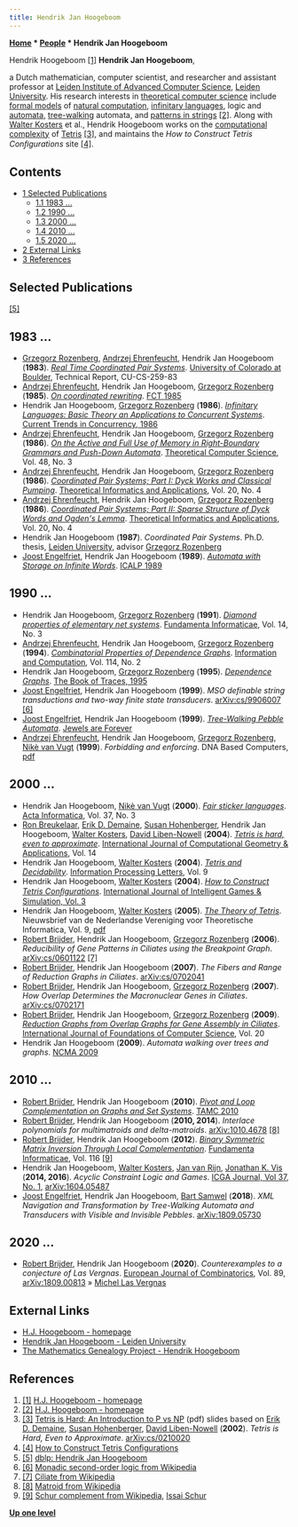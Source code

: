 ```yaml
---
title: Hendrik Jan Hoogeboom
---
```

**[Home](Home "Home") * [People](People "People") * Hendrik Jan Hoogeboom**

[](http://liacs.leidenuniv.nl/~hoogeboomhj/) Hendrik Hoogeboom <a id="cite-note-1" href="#cite-ref-1">[1]</a>
**Hendrik Jan Hoogeboom**,

a Dutch mathematician, computer scientist, and researcher and assistant professor at [Leiden Institute of Advanced Computer Science](Leiden_University#LIACS "Leiden University"), [Leiden University](Leiden_University "Leiden University").
His research interests in [theoretical computer science](https://en.wikipedia.org/wiki/Theoretical_computer_science) include [formal models](https://en.wikipedia.org/wiki/Formal_language) of [natural computation](https://en.wikipedia.org/wiki/Natural_computing), [infinitary languages](https://en.wikipedia.org/wiki/Infinitary_logic), logic and [automata](https://en.wikipedia.org/wiki/Automata_theory), [tree-walking](https://en.wikipedia.org/wiki/Singulation#Tree_walking) automata, and [patterns in strings](https://en.wikipedia.org/wiki/Pattern_matching) <a id="cite-note-2" href="#cite-ref-2">[2]</a>. Along with [Walter Kosters](Walter_Kosters "Walter Kosters") et al., Hendrik Hoogeboom works on the [computational complexity](https://en.wikipedia.org/wiki/Computational_complexity_theory) of [Tetris](https://en.wikipedia.org/wiki/Tetris) <a id="cite-note-3" href="#cite-ref-3">[3]</a>, and maintains the *How to Construct Tetris Conﬁgurations* site <a id="cite-note-4" href="#cite-ref-4">[4]</a>.

## Contents

- [1 Selected Publications](#selected-publications)
  - [1.1 1983 ...](#1983-...)
  - [1.2 1990 ...](#1990-...)
  - [1.3 2000 ...](#2000-...)
  - [1.4 2010 ...](#2010-...)
  - [1.5 2020 ...](#2020-...)
- [2 External Links](#external-links)
- [3 References](#references)

## Selected Publications

<a id="cite-note-5" href="#cite-ref-5">[5]</a>

## 1983 ...

- [Grzegorz Rozenberg](Mathematician#GRozenberg "Mathematician"), [Andrzej Ehrenfeucht](Mathematician#AEhrenfeucht "Mathematician"), Hendrik Jan Hoogeboom (**1983**). *[Real Time Coordinated Pair Systems](https://scholar.colorado.edu/concern/reports/kh04dq44n)*. [University of Colorado at Boulder](https://en.wikipedia.org/wiki/University_of_Colorado_Boulder), Technical Report, CU-CS-259-83
- [Andrzej Ehrenfeucht](Mathematician#AEhrenfeucht "Mathematician"), Hendrik Jan Hoogeboom, [Grzegorz Rozenberg](Mathematician#GRozenberg "Mathematician") (**1985**). *[On coordinated rewriting](https://link.springer.com/chapter/10.1007/BFb0028796)*. [FCT 1985](https://dblp.org/db/conf/fct/fct1985.html#EhrenfeuchtHR85)
- Hendrik Jan Hoogeboom, [Grzegorz Rozenberg](Mathematician#GRozenberg "Mathematician") (**1986**). *[Infinitary Languages: Basic Theory an Applications to Concurrent Systems](https://link.springer.com/chapter/10.1007/BFb0027043)*. [Current Trends in Concurrency, 1986](https://dblp.org/db/books/collections/Trends86.html#HoogeboomR86)
- [Andrzej Ehrenfeucht](Mathematician#AEhrenfeucht "Mathematician"), Hendrik Jan Hoogeboom, [Grzegorz Rozenberg](Mathematician#GRozenberg "Mathematician") (**1986**). *[On the Active and Full Use of Memory in Right-Boundary Grammars and Push-Down Automata](https://www.sciencedirect.com/science/article/pii/0304397586900952)*. [Theoretical Computer Science](<https://en.wikipedia.org/wiki/Theoretical_Computer_Science_(journal)>), Vol. 48, No. 3
- [Andrzej Ehrenfeucht](Mathematician#AEhrenfeucht "Mathematician"), Hendrik Jan Hoogeboom, [Grzegorz Rozenberg](Mathematician#GRozenberg "Mathematician") (**1986**). *[Coordinated Pair Systems; Part I: Dyck Works and Classical Pumping](http://www.numdam.org/item/ITA_1986__20_4_405_0/)*. [Theoretical Informatics and Applications](https://fr.wikipedia.org/wiki/RAIRO_Informatique_th%C3%A9orique_et_applications), Vol. 20, No. 4
- [Andrzej Ehrenfeucht](Mathematician#AEhrenfeucht "Mathematician"), Hendrik Jan Hoogeboom, [Grzegorz Rozenberg](Mathematician#GRozenberg "Mathematician") (**1986**). *[Coordinated Pair Systems; Part II: Sparse Structure of Dyck Words and Ogden's Lemma](http://www.numdam.org/item/ITA_1986__20_4_425_0/)*. [Theoretical Informatics and Applications](https://fr.wikipedia.org/wiki/RAIRO_Informatique_th%C3%A9orique_et_applications), Vol. 20, No. 4
- Hendrik Jan Hoogeboom (**1987**). *Coordinated Pair Systems*. Ph.D. thesis, [Leiden University](Leiden_University "Leiden University"), advisor [Grzegorz Rozenberg](Mathematician#GRozenberg "Mathematician")
- [Joost Engelfriet](Mathematician#JEngelfriet "Mathematician"), Hendrik Jan Hoogeboom (**1989**). *[Automata with Storage on Infinite Words](https://link.springer.com/chapter/10.1007/BFb0035767)*. [ICALP 1989](https://dblp.org/db/conf/icalp/icalp89.html#EngelfrietH89)

## 1990 ...

- Hendrik Jan Hoogeboom, [Grzegorz Rozenberg](Mathematician#GRozenberg "Mathematician") (**1991**). *[Diamond properties of elementary net systems](https://www.semanticscholar.org/paper/Diamond-properties-of-elementary-net-systems-Hoogeboom-Rozenberg/2ce69a0596f8ed278f570b7d3a79b9968796c0f2)*. [Fundamenta Informaticae](https://en.wikipedia.org/wiki/Fundamenta_Informaticae), Vol. 14, No. 3
- [Andrzej Ehrenfeucht](Mathematician#AEhrenfeucht "Mathematician"), Hendrik Jan Hoogeboom, [Grzegorz Rozenberg](Mathematician#GRozenberg "Mathematician") (**1994**). *[Combinatorial Properties of Dependence Graphs](https://openaccess.leidenuniv.nl/handle/1887/68041)*. [Information and Computation](https://en.wikipedia.org/wiki/Information_and_Computation), Vol. 114, No. 2
- Hendrik Jan Hoogeboom, [Grzegorz Rozenberg](Mathematician#GRozenberg "Mathematician") (**1995**). *[Dependence Graphs](https://www.worldscientific.com/doi/abs/10.1142/9789814261456_0002)*. [The Book of Traces, 1995](https://dblp.org/db/books/collections/DR1995.html#HoogeboomR95)
- [Joost Engelfriet](Mathematician#JEngelfriet "Mathematician"), Hendrik Jan Hoogeboom (**1999**). *MSO definable string transductions and two-way finite state transducers*. [arXiv:cs/9906007](https://arxiv.org/abs/cs/9906007) <a id="cite-note-6" href="#cite-ref-6">[6]</a>
- [Joost Engelfriet](Mathematician#JEngelfriet "Mathematician"), Hendrik Jan Hoogeboom (**1999**). *[Tree-Walking Pebble Automata](https://link.springer.com/chapter/10.1007/978-3-642-60207-8_7)*. [Jewels are Forever](https://link.springer.com/book/10.1007/978-3-642-60207-8)
- [Andrzej Ehrenfeucht](Mathematician#AEhrenfeucht "Mathematician"), Hendrik Jan Hoogeboom, [Grzegorz Rozenberg](Mathematician#GRozenberg "Mathematician"), [Nikè van Vugt](Mathematician#NvVugt "Mathematician") (**1999**). *Forbidding and enforcing*. DNA Based Computers, [pdf](http://liacs.leidenuniv.nl/~hoogeboomhj/journal/forbidding.pdf)

## 2000 ...

- Hendrik Jan Hoogeboom, [Nikè van Vugt](Mathematician#NvVugt "Mathematician") (**2000**). *[Fair sticker languages](https://link.springer.com/article/10.1007/PL00006050)*. [Acta Informatica](https://en.wikipedia.org/wiki/Acta_Informatica), Vol. 37, No. 3
- [Ron Breukelaar](https://dblp.org/pid/74/5120.html), [Erik D. Demaine](Erik_D._Demaine "Erik D. Demaine"), [Susan Hohenberger](Mathematician#SHohenberger "Mathematician"), Hendrik Jan Hoogeboom, [Walter Kosters](Walter_Kosters "Walter Kosters"), [David Liben-Nowell](Mathematician#DLibenNowell "Mathematician") (**2004**). *[Tetris is hard, even to approximate](https://www.worldscientific.com/doi/10.1142/S0218195904001354)*. [International Journal of Computational Geometry & Applications](https://en.wikipedia.org/wiki/International_Journal_of_Computational_Geometry_and_Applications), Vol. 14
- Hendrik Jan Hoogeboom, [Walter Kosters](Walter_Kosters "Walter Kosters") (**2004**). *[Tetris and Decidability](https://www.sciencedirect.com/science/article/abs/pii/S0020019003005404)*. [Information Processing Letters](https://en.wikipedia.org/wiki/Information_Processing_Letters), Vol. 9
- Hendrik Jan Hoogeboom, [Walter Kosters](Walter_Kosters "Walter Kosters") (**2004**). *[How to Construct Tetris Conﬁgurations](https://www.semanticscholar.org/paper/How-to-Construct-Tetris-Configurations-Hoogeboom-Kosters/315918c312e017fed44e38ce357caa9737bae160)*. [International Journal of Intelligent Games & Simulation, Vol. 3](https://dblp.org/db/journals/ijigs/ijigs3.html)
- Hendrik Jan Hoogeboom, [Walter Kosters](Walter_Kosters "Walter Kosters") (**2005**). *[The Theory of Tetris](https://www.semanticscholar.org/paper/The-Theory-of-Tetris-Hoogeboom-Kosters/a051de9a4878376693b2cb9fc54b16229789e511)*. Nieuwsbrief van de Nederlandse Vereniging voor Theoretische Informatica, Vol. 9, [pdf](http://liacs.leidenuniv.nl/~kosterswa/tetris/tot.pdf)
- [Robert Brijder](Mathematician#RBrijder "Mathematician"), Hendrik Jan Hoogeboom, [Grzegorz Rozenberg](Mathematician#GRozenberg "Mathematician") (**2006**). *Reducibility of Gene Patterns in Ciliates using the Breakpoint Graph*. [arXiv:cs/0601122](https://arxiv.org/abs/cs/0601122) <a id="cite-note-7" href="#cite-ref-7">[7]</a>
- [Robert Brijder](Mathematician#RBrijder "Mathematician"), Hendrik Jan Hoogeboom (**2007**). *The Fibers and Range of Reduction Graphs in Ciliates*. [arXiv:cs/0702041](https://arxiv.org/abs/cs/0702041)
- [Robert Brijder](Mathematician#RBrijder "Mathematician"), Hendrik Jan Hoogeboom, [Grzegorz Rozenberg](Mathematician#GRozenberg "Mathematician") (**2007**). *How Overlap Determines the Macronuclear Genes in Ciliates*. [arXiv:cs/0702171](https://arxiv.org/abs/cs/0702171)
- [Robert Brijder](Mathematician#RBrijder "Mathematician"), Hendrik Jan Hoogeboom, [Grzegorz Rozenberg](Mathematician#GRozenberg "Mathematician") (**2009**). *[Reduction Graphs from Overlap Graphs for Gene Assembly in Ciliates](https://www.worldscientific.com/doi/abs/10.1142/S0129054109006553)*. [International Journal of Foundations of Computer Science](https://en.wikipedia.org/wiki/International_Journal_of_Foundations_of_Computer_Science), Vol. 20
- Hendrik Jan Hoogeboom (**2009**). *Automata walking over trees and graphs*. [NCMA 2009](https://dblp.org/db/conf/ncma/ncma2009.html#Hoogeboom09)

## 2010 ...

- [Robert Brijder](Mathematician#RBrijder "Mathematician"), Hendrik Jan Hoogeboom (**2010**). *[Pivot and Loop Complementation on Graphs and Set Systems](https://link.springer.com/chapter/10.1007/978-3-642-13562-0_15)*. [TAMC 2010](https://dblp.org/db/conf/tamc/tamc2010.html#BrijderH10)
- [Robert Brijder](Mathematician#RBrijder "Mathematician"), Hendrik Jan Hoogeboom (**2010, 2014**). *Interlace polynomials for multimatroids and delta-matroids*. [arXiv:1010.4678](https://arxiv.org/abs/1010.4678) <a id="cite-note-8" href="#cite-ref-8">[8]</a>
- [Robert Brijder](Mathematician#RBrijder "Mathematician"), Hendrik Jan Hoogeboom (**2012**). *[Binary Symmetric Matrix Inversion Through Local Complementation](https://www.semanticscholar.org/paper/Binary-Symmetric-Matrix-Inversion-Through-Local-Brijder-Hoogeboom/09ef223c36ed4eb89de177ff4d75cb398627c541)*. [Fundamenta Informaticae](https://en.wikipedia.org/wiki/Fundamenta_Informaticae), Vol. 116 <a id="cite-note-9" href="#cite-ref-9">[9]</a>
- Hendrik Jan Hoogeboom, [Walter Kosters](Walter_Kosters "Walter Kosters"), [Jan van Rijn](Jan_van_Rijn "Jan van Rijn"), [Jonathan K. Vis](index.php?title=Jonathan_K._Vis&action=edit&redlink=1 "Jonathan K. Vis (page does not exist)") (**2014, 2016**). *Acyclic Constraint Logic and Games*. [ICGA Journal, Vol 37, No. 1](ICGA_Journal#37_1 "ICGA Journal"), [arXiv:1604.05487](https://arxiv.org/abs/1604.05487)
- [Joost Engelfriet](Mathematician#JEngelfriet "Mathematician"), Hendrik Jan Hoogeboom, [Bart Samwel](https://www.researchgate.net/profile/Bart_Samwel) (**2018**). *XML Navigation and Transformation by Tree-Walking Automata and Transducers with Visible and Invisible Pebbles*. [arXiv:1809.05730](https://arxiv.org/abs/1809.05730)

## 2020 ...

- [Robert Brijder](Mathematician#RBrijder "Mathematician"), Hendrik Jan Hoogeboom (**2020**). *Counterexamples to a conjecture of Las Vergnas*. [European Journal of Combinatorics](https://en.wikipedia.org/wiki/European_Journal_of_Combinatorics), Vol. 89, [arXiv:1809.00813](https://arxiv.org/abs/1809.00813) » [Michel Las Vergnas](Mathematician#MLasVergnas "Mathematician")

## External Links

- [H.J. Hoogeboom - homepage](http://liacs.leidenuniv.nl/~hoogeboomhj/)
- [Hendrik Jan Hoogeboom - Leiden University](https://www.universiteitleiden.nl/en/staffmembers/hendrik-jan-hoogeboom#tab-1)
- [The Mathematics Genealogy Project - Hendrik Hoogeboom](https://www.mathgenealogy.org/id.php?id=66026)

## References

1. <a id="cite-ref-1" href="#cite-note-1">[1]</a> [H.J. Hoogeboom - homepage](http://liacs.leidenuniv.nl/~hoogeboomhj/)
1. <a id="cite-ref-2" href="#cite-note-2">[2]</a> [H.J. Hoogeboom - homepage](http://liacs.leidenuniv.nl/~hoogeboomhj/)
1. <a id="cite-ref-3" href="#cite-note-3">[3]</a> [Tetris is Hard: An Introduction to P vs NP](https://www.cs.jhu.edu/~susan/600.363/tetris.pdf) (pdf) slides based on [Erik D. Demaine](Erik_D._Demaine "Erik D. Demaine"), [Susan Hohenberger](Mathematician#SHohenberger "Mathematician"), [David Liben-Nowell](Mathematician#DLibenNowell "Mathematician") (**2002**). *Tetris is Hard, Even to Approximate*. [arXiv:cs/0210020](https://arxiv.org/abs/cs/0210020)
1. <a id="cite-ref-4" href="#cite-note-4">[4]</a> [How to Construct Tetris Conﬁgurations](https://liacs.leidenuniv.nl/~kosterswa/tetris/)
1. <a id="cite-ref-5" href="#cite-note-5">[5]</a> [dblp: Hendrik Jan Hoogeboom](https://dblp.org/pid/h/HendrikJanHoogeboom.html)
1. <a id="cite-ref-6" href="#cite-note-6">[6]</a> [Monadic second-order logic from Wikipedia](https://en.wikipedia.org/wiki/Monadic_second-order_logic)
1. <a id="cite-ref-7" href="#cite-note-7">[7]</a> [Ciliate from Wikipedia](https://en.wikipedia.org/wiki/Ciliate)
1. <a id="cite-ref-8" href="#cite-note-8">[8]</a> [Matroid from Wikipedia](https://en.wikipedia.org/wiki/Matroid)
1. <a id="cite-ref-9" href="#cite-note-9">[9]</a> [Schur complement from Wikipedia](https://en.wikipedia.org/wiki/Schur_complement), [Issai Schur](Mathematician#Schur "Mathematician")

**[Up one level](People "People")**

